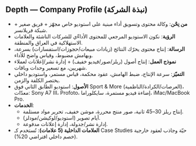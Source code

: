 ## Depth — Company Profile (نبذة الشركة)

- **من نِحْن**: وكالة محتوى وتسويق أداء مبنية على استوديو خاص مجهّز + فريق صغير + شبكة فريلانسر.
- **الرؤية**: نكون الاستوديو المرجعي للمحتوى الأداءّي للشركات الناشئة والعلامات الاستهلاكية في العراق والمنطقة.
- **الرسالة**: إنتاج محتوى يحرّك النتائج (زيادات مبيعات/حجوزات/استفسارات) بسرعة، وبهامش مضبوط، وقياس واضح للأداء.
- **نموذج العمل**: إنتاج أصول (ريلز/صور/فيديو خفيف) + إدارة نشر/إعلانات لعملاء شهريين، مع تسعير وحدات وباقات.
- **التميّز**: سرعة الإنتاج، ضبط الهامش، عقود محكمة، قياس مستمر، واستوديو داخلي يختصر الكلفة والزمن.
- **الأصول**: استوديو الطابق الثاني فوق Sport & More (العرصات/الكرادة/الناظمية)، معدّات: Sony A7 III، Profoto، إضاءة فيديو مستمرة، سايكلوراما، iMac/MacBook Pro.
- **الخدمات**:
  - إنتاج ريلز 30–45 ثانية، صور منتج محررة، موشن خفيف، تحرير مواد مستلمة.
  - أيام تصوير (استوديو/لوكيشن/مودلز).
  - إدارة نشر/جدولة، إدارة إعلانات مدفوعة.
- **العلامات الداخلية (5 علامات)**: تُستخدم كـ Case Studies حيّة وجاذب لعقود خارجية (خصم داخلي افتراضي 20%).
